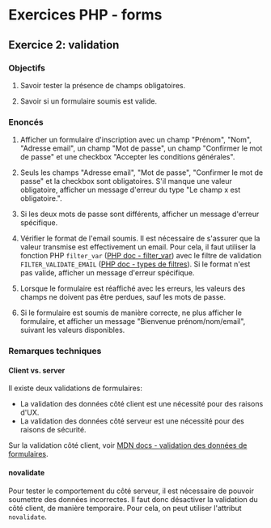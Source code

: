 # Exercices PHP - forms

## Exercice 2: validation

### Objectifs

 1. Savoir tester la présence de champs obligatoires.

 2. Savoir si un formulaire soumis est valide.

### Enoncés

 1. Afficher un formulaire d'inscription avec un champ "Prénom", "Nom", "Adresse email", un champ "Mot de passe", un champ "Confirmer le mot de passe" et une checkbox "Accepter les conditions générales".

 2. Seuls les champs "Adresse email", "Mot de passe", "Confirmer le mot de passe" et la checkbox sont obligatoires. S'il manque une valeur obligatoire, afficher un message d'erreur du type "Le champ x est obligatoire.".
 
 3. Si les deux mots de passe sont différents, afficher un message d'erreur spécifique.

 4. Vérifier le format de l'email soumis. Il est nécessaire de s'assurer que la valeur transmise est effectivement un email. Pour cela, il faut utiliser la fonction PHP `filter_var` ([PHP doc - filter_var](https://www.php.net/manual/fr/function.filter-var.php)) avec le filtre de validation `FILTER_VALIDATE_EMAIL` ([PHP doc - types de filtres](https://www.php.net/manual/fr/filter.filters.php)). Si le format n'est pas valide, afficher un message d'erreur spécifique.
 
 5. Lorsque le formulaire est réaffiché avec les erreurs, les valeurs des champs ne doivent pas être perdues, sauf les mots de passe.
 
 6. Si le formulaire est soumis de manière correcte, ne plus afficher le formulaire, et afficher un message "Bienvenue prénom/nom/email", suivant les valeurs disponibles.

### Remarques techniques

#### Client vs. server

Il existe deux validations de formulaires:
 - La validation des données côté client est une nécessité pour des raisons d'UX.
 - La validation des données côté serveur est une nécessité pour des raisons de sécurité.

Sur la validation côté client, voir [MDN docs - validation des données de formulaires](https://developer.mozilla.org/fr/docs/Learn/Forms/Form_validation).

#### novalidate

Pour tester le comportement du côté serveur, il est nécessaire de pouvoir soumettre des données incorrectes. Il faut donc désactiver la validation du côté client, de manière temporaire. Pour cela, on peut utiliser l'attribut `novalidate`. 
